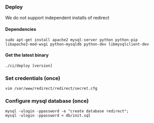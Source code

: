 ### Deploy

We do not support independent installs of redirect

#### Dependencies

    sudo apt-get install apache2 mysql-server python python-pip libapache2-mod-wsgi python-mysqldb python-dev libmysqlclient-dev

#### Get the latest binary

    ./ci/deploy [version]

### Set credentials (once)

    vim /var/www/redirect/redirect/secret.cfg

### Configure mysql database (once)

    mysql -ulogin -ppassword -e "create database redirect";
    mysql -ulogin -ppassword < db/init.sql

